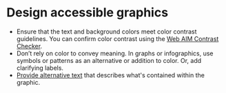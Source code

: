 # Design accessible graphics

- Ensure that the text and background colors meet color contrast guidelines. You can confirm color contrast using the [Web AIM Contrast Checker](https://webaim.org/resources/contrastchecker/).
- Don’t rely on color to convey meaning.  In graphs or infographics, use symbols or patterns as an alternative or addition to color. Or, add clarifying labels.
- [Provide alternative text](https://kristinaengland.github.io/inclusive-by-design/how/add-alt-text) that describes what's contained within the graphic.
